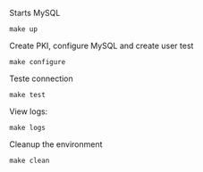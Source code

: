 
Starts MySQL

```
make up
```

Create PKI, configure MySQL and create user test

```
make configure
```

Teste connection

```
make test
```

View logs:

```
make logs
```

Cleanup the environment

```
make clean
```



